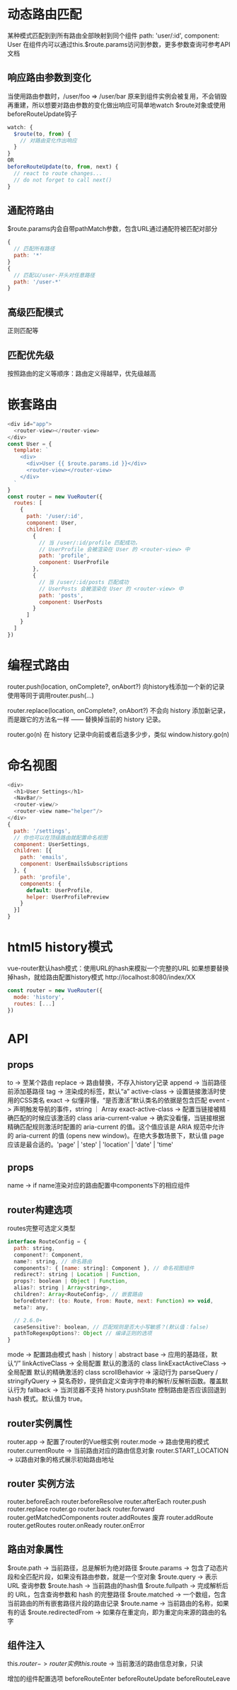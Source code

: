 # 动态路由匹配
某种模式匹配到到所有路由全部映射到同个组件
path: 'user/:id',
component: User
在组件内可以通过this.$route.params访问到参数，更多参数查询可参考API文档

## 响应路由参数到变化
当使用路由参数时，/user/foo => /user/bar 原来到组件实例会被复用，不会销毁再重建，所以想要对路由参数的变化做出响应可简单地watch $route对象或使用beforeRouteUpdate钩子
```js
watch: {
  $route(to, from) {
    // 对路由变化作出响应
  }
}
OR
beforeRouteUpdate(to, from, next) {
  // react to route changes...
  // do not forget to call next()
}
```

## 通配符路由
$route.params内会自带pathMatch参数，包含URL通过通配符被匹配对部分
```js
{
  // 匹配所有路径
  path: '*'
}
{
  // 匹配以/user-开头对任意路径
  path: '/user-*'
}
```
## 高级匹配模式
正则匹配等
## 匹配优先级
按照路由的定义等顺序：路由定义得越早，优先级越高

# 嵌套路由
```js
<div id="app">
  <router-view></router-view>
</div>
const User = {
  template: `
    <div>
      <div>User {{ $route.params.id }}</div>
      <router-view></router-view>
    </div>
  `
}
const router = new VueRouter({
  routes: [
    {
      path: '/user/:id',
      component: User,
      children: [
        {
          // 当 /user/:id/profile 匹配成功，
          // UserProfile 会被渲染在 User 的 <router-view> 中
          path: 'profile',
          component: UserProfile
        },
        {
          // 当 /user/:id/posts 匹配成功
          // UserPosts 会被渲染在 User 的 <router-view> 中
          path: 'posts',
          component: UserPosts
        }
      ]
    }
  ]
})
```

# 编程式路由
router.push(location, onComplete?, onAbort?)
向history栈添加一个新的记录
使用<router-link :to="...">等同于调用router.push(...)

router.replace(location, onComplete?, onAbort?)
<router-link :to="..." replace>
不会向 history 添加新记录，而是跟它的方法名一样 —— 替换掉当前的 history 记录。

router.go(n)
在 history 记录中向前或者后退多少步，类似 window.history.go(n)

# 命名视图
```js
<div>
  <h1>User Settings</h1>
  <NavBar/>
  <router-view/>
  <router-view name="helper"/>
</div>
{
  path: '/settings',
  // 你也可以在顶级路由就配置命名视图
  component: UserSettings,
  children: [{
    path: 'emails',
    component: UserEmailsSubscriptions
  }, {
    path: 'profile',
    components: {
      default: UserProfile,
      helper: UserProfilePreview
    }
  }]
}
```
# html5 history模式
vue-router默认hash模式：使用URL的hash来模拟一个完整的URL
如果想要替换掉hash，就给路由配置history模式
http://localhost:8080/index/XX
```js
const router = new VueRouter({
  mode: 'history',
  routes: [...]
})
```


# API

## <router-link> props
to -> 至某个路由
replace -> 路由替换，不存入history记录
append -> 当前路径前添加基路径
tag -> 渲染成的标签，默认“a”
active-class -> 设置链接激活时使用的CSS类名
exact -> 似懂非懂，“是否激活”默认类名的依据是包含匹配
event -> 声明触发导航的事件，string ｜ Array<string>
exact-active-class -> 配置当链接被精确匹配的时候应该激活的 class
aria-current-value -> 确实没看懂，当链接根据精确匹配规则激活时配置的 aria-current 的值。这个值应该是 ARIA 规范中允许的 aria-current 的值 (opens new window)。在绝大多数场景下，默认值 page 应该是最合适的。'page' | 'step' | 'location' | 'date' | 'time'

## <router-view> props
name -> if name渲染对应的路由配置中components下的相应组件

## router构建选项
routes完整可选定义类型
```js
interface RouteConfig = {
  path: string,
  component?: Component,
  name?: string, // 命名路由
  components?: { [name: string]: Component }, // 命名视图组件
  redirect?: string | Location | Function,
  props?: boolean | Object | Function,
  alias?: string | Array<string>,
  children?: Array<RouteConfig>, // 嵌套路由
  beforeEnter?: (to: Route, from: Route, next: Function) => void,
  meta?: any,

  // 2.6.0+
  caseSensitive?: boolean, // 匹配规则是否大小写敏感？(默认值：false)
  pathToRegexpOptions?: Object // 编译正则的选项
}
```
mode -> 配置路由模式 hash｜history｜abstract
base -> 应用的基路径，默认“/”
linkActiveClass -> 全局配置 <router-link> 默认的激活的 class
linkExactActiveClass -> 全局配置 <router-link> 默认的精确激活的 class
scrollBehavior -> 滚动行为
parseQuery / stringifyQuery -> 莫名奇妙，提供自定义查询字符串的解析/反解析函数。覆盖默认行为
fallback -> 当浏览器不支持 history.pushState 控制路由是否应该回退到 hash 模式。默认值为 true。

## router实例属性
router.app -> 配置了router的Vue根实例
router.mode -> 路由使用的模式
router.currentRoute -> 当前路由对应的路由信息对象
router.START_LOCATION -> 以路由对象的格式展示初始路由地址

## router 实例方法
router.beforeEach
router.beforeResolve
router.afterEach
router.push
router.replace
router.go
router.back
router.forward
router.getMatchedComponents
router.addRoutes 废弃
router.addRoute
router.getRoutes
router.onReady
router.onError

## 路由对象属性
$route.path -> 当前路径，总是解析为绝对路径
$route.params -> 包含了动态片段和全匹配片段，如果没有路由参数，就是一个空对象
$route.query -> 表示 URL 查询参数
$route.hash -> 当前路由的hash值
$route.fullpath -> 完成解析后的 URL，包含查询参数和 hash 的完整路径
$route.matched -> 一个数组，包含当前路由的所有嵌套路径片段的路由记录 
$route.name -> 当前路由的名称，如果有的话
$route.redirectedFrom -> 如果存在重定向，即为重定向来源的路由的名字

## 组件注入
this.$router -> router实例
this.$route -> 当前激活的路由信息对象，只读

增加的组件配置选项
beforeRouteEnter
beforeRouteUpdate
beforeRouteLeave